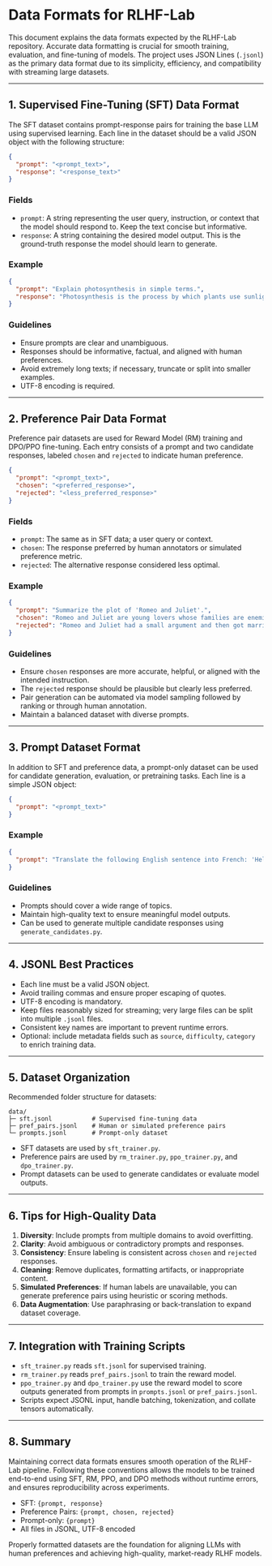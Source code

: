 # Data Formats for RLHF-Lab

This document explains the data formats expected by the RLHF-Lab repository. Accurate data formatting is crucial for smooth training, evaluation, and fine-tuning of models. The project uses JSON Lines (`.jsonl`) as the primary data format due to its simplicity, efficiency, and compatibility with streaming large datasets.

---

## 1. Supervised Fine-Tuning (SFT) Data Format

The SFT dataset contains prompt-response pairs for training the base LLM using supervised learning. Each line in the dataset should be a valid JSON object with the following structure:

```json
{
  "prompt": "<prompt_text>",
  "response": "<response_text>"
}
```

### Fields

* `prompt`: A string representing the user query, instruction, or context that the model should respond to. Keep the text concise but informative.
* `response`: A string containing the desired model output. This is the ground-truth response the model should learn to generate.

### Example

```json
{
  "prompt": "Explain photosynthesis in simple terms.",
  "response": "Photosynthesis is the process by which plants use sunlight to make food from carbon dioxide and water."
}
```

### Guidelines

* Ensure prompts are clear and unambiguous.
* Responses should be informative, factual, and aligned with human preferences.
* Avoid extremely long texts; if necessary, truncate or split into smaller examples.
* UTF-8 encoding is required.

---

## 2. Preference Pair Data Format

Preference pair datasets are used for Reward Model (RM) training and DPO/PPO fine-tuning. Each entry consists of a prompt and two candidate responses, labeled `chosen` and `rejected` to indicate human preference.

```json
{
  "prompt": "<prompt_text>",
  "chosen": "<preferred_response>",
  "rejected": "<less_preferred_response>"
}
```

### Fields

* `prompt`: The same as in SFT data; a user query or context.
* `chosen`: The response preferred by human annotators or simulated preference metric.
* `rejected`: The alternative response considered less optimal.

### Example

```json
{
  "prompt": "Summarize the plot of 'Romeo and Juliet'.",
  "chosen": "Romeo and Juliet are young lovers whose families are enemies. Their love leads to tragic consequences.",
  "rejected": "Romeo and Juliet had a small argument and then got married."
}
```

### Guidelines

* Ensure `chosen` responses are more accurate, helpful, or aligned with the intended instruction.
* The `rejected` response should be plausible but clearly less preferred.
* Pair generation can be automated via model sampling followed by ranking or through human annotation.
* Maintain a balanced dataset with diverse prompts.

---

## 3. Prompt Dataset Format

In addition to SFT and preference data, a prompt-only dataset can be used for candidate generation, evaluation, or pretraining tasks. Each line is a simple JSON object:

```json
{
  "prompt": "<prompt_text>"
}
```

### Example

```json
{
  "prompt": "Translate the following English sentence into French: 'Hello, how are you?'"
}
```

### Guidelines

* Prompts should cover a wide range of topics.
* Maintain high-quality text to ensure meaningful model outputs.
* Can be used to generate multiple candidate responses using `generate_candidates.py`.

---

## 4. JSONL Best Practices

* Each line must be a valid JSON object.
* Avoid trailing commas and ensure proper escaping of quotes.
* UTF-8 encoding is mandatory.
* Keep files reasonably sized for streaming; very large files can be split into multiple `.jsonl` files.
* Consistent key names are important to prevent runtime errors.
* Optional: include metadata fields such as `source`, `difficulty`, `category` to enrich training data.

---

## 5. Dataset Organization

Recommended folder structure for datasets:

```
data/
├─ sft.jsonl           # Supervised fine-tuning data
├─ pref_pairs.jsonl    # Human or simulated preference pairs
└─ prompts.jsonl       # Prompt-only dataset
```

* SFT datasets are used by `sft_trainer.py`.
* Preference pairs are used by `rm_trainer.py`, `ppo_trainer.py`, and `dpo_trainer.py`.
* Prompt datasets can be used to generate candidates or evaluate model outputs.

---

## 6. Tips for High-Quality Data

1. **Diversity**: Include prompts from multiple domains to avoid overfitting.
2. **Clarity**: Avoid ambiguous or contradictory prompts and responses.
3. **Consistency**: Ensure labeling is consistent across `chosen` and `rejected` responses.
4. **Cleaning**: Remove duplicates, formatting artifacts, or inappropriate content.
5. **Simulated Preferences**: If human labels are unavailable, you can generate preference pairs using heuristic or scoring methods.
6. **Data Augmentation**: Use paraphrasing or back-translation to expand dataset coverage.

---

## 7. Integration with Training Scripts

* `sft_trainer.py` reads `sft.jsonl` for supervised training.
* `rm_trainer.py` reads `pref_pairs.jsonl` to train the reward model.
* `ppo_trainer.py` and `dpo_trainer.py` use the reward model to score outputs generated from prompts in `prompts.jsonl` or `pref_pairs.jsonl`.
* Scripts expect JSONL input, handle batching, tokenization, and collate tensors automatically.

---

## 8. Summary

Maintaining correct data formats ensures smooth operation of the RLHF-Lab pipeline. Following these conventions allows the models to be trained end-to-end using SFT, RM, PPO, and DPO methods without runtime errors, and ensures reproducibility across experiments.

* SFT: `{prompt, response}`
* Preference Pairs: `{prompt, chosen, rejected}`
* Prompt-only: `{prompt}`
* All files in JSONL, UTF-8 encoded

Properly formatted datasets are the foundation for aligning LLMs with human preferences and achieving high-quality, market-ready RLHF models.
